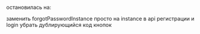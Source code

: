 остановилась на:

заменить forgotPasswordInstance просто на instance в api регистрации и login
убрать дублирующийся код кнопок
